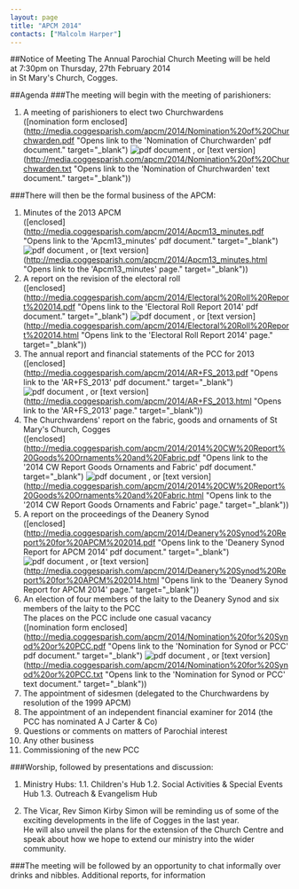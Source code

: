 ```yaml
---
layout: page
title: "APCM 2014"
contacts: ["Malcolm Harper"]
---
```

##Notice of Meeting
The Annual Parochial Church Meeting will be held<br>
at 7:30pm on Thursday, 27th February 2014<br>
in St Mary's Church, Cogges.


##Agenda
###The meeting will begin with the meeting of parishioners:
1. A meeting of parishioners to elect two Churchwardens<br>
([nomination form enclosed](http://media.coggesparish.com/apcm/2014/Nomination%20of%20Churchwarden.pdf "Opens link to the 'Nomination of Churchwarden' pdf document." target="_blank") <img src="http://archive.coggesparish.com/img/pdf.gif" alt="pdf document"> , or [text version](http://media.coggesparish.com/apcm/2014/Nomination%20of%20Churchwarden.txt "Opens link to the 'Nomination of Churchwarden' text document." target="_blank"))


###There will then be the formal business of the APCM:
1. Minutes of the 2013 APCM<br>
([enclosed](http://media.coggesparish.com/apcm/2014/Apcm13_minutes.pdf "Opens link to the 'Apcm13_minutes' pdf document." target="_blank") <img src="http://archive.coggesparish.com/img/pdf.gif" alt="pdf document"> , or [text version](http://media.coggesparish.com/apcm/2014/Apcm13_minutes.html "Opens link to the 'Apcm13_minutes' page." target="_blank"))
2. A report on the revision of the electoral roll<br>
([enclosed](http://media.coggesparish.com/apcm/2014/Electoral%20Roll%20Report%202014.pdf "Opens link to the 'Electoral Roll Report 2014' pdf document." target="_blank") <img src="http://archive.coggesparish.com/img/pdf.gif" alt="pdf document"> , or [text version](http://media.coggesparish.com/apcm/2014/Electoral%20Roll%20Report%202014.html "Opens link to the 'Electoral Roll Report 2014' page." target="_blank"))
3. The annual report and financial statements of the PCC for 2013<br>
([enclosed](http://media.coggesparish.com/apcm/2014/AR+FS_2013.pdf "Opens link to the 'AR+FS_2013' pdf document." target="_blank") <img src="http://archive.coggesparish.com/img/pdf.gif" alt="pdf document"> , or [text version](http://media.coggesparish.com/apcm/2014/AR+FS_2013.html "Opens link to the 'AR+FS_2013' page." target="_blank"))
4. The Churchwardens' report on the fabric, goods and ornaments of St Mary's Church, Cogges<br>
([enclosed](http://media.coggesparish.com/apcm/2014/2014%20CW%20Report%20Goods%20Ornaments%20and%20Fabric.pdf "Opens link to the '2014 CW Report Goods Ornaments and Fabric' pdf document." target="_blank") <img src="http://archive.coggesparish.com/img/pdf.gif" alt="pdf document"> , or [text version](http://media.coggesparish.com/apcm/2014/2014%20CW%20Report%20Goods%20Ornaments%20and%20Fabric.html "Opens link to the '2014 CW Report Goods Ornaments and Fabric' page." target="_blank"))
5. A report on the proceedings of the Deanery Synod<br>
([enclosed](http://media.coggesparish.com/apcm/2014/Deanery%20Synod%20Report%20for%20APCM%202014.pdf "Opens link to the 'Deanery Synod Report for APCM 2014' pdf document." target="_blank") <img src="http://archive.coggesparish.com/img/pdf.gif" alt="pdf document"> , or [text version](http://media.coggesparish.com/apcm/2014/Deanery%20Synod%20Report%20for%20APCM%202014.html "Opens link to the 'Deanery Synod Report for APCM 2014' page." target="_blank")) 
6. An election of four members of the laity to the Deanery Synod and six members of the laity to the PCC<br>The places on the PCC include one casual vacancy<br>
([nomination form enclosed](http://media.coggesparish.com/apcm/2014/Nomination%20for%20Synod%20or%20PCC.pdf "Opens link to the 'Nomination for Synod or PCC' pdf document." target="_blank") <img src="http://archive.coggesparish.com/img/pdf.gif" alt="pdf document"> , or [text version](http://media.coggesparish.com/apcm/2014/Nomination%20for%20Synod%20or%20PCC.txt "Opens link to the 'Nomination for Synod or PCC' text document." target="_blank"))
7. The appointment of sidesmen (delegated to the Churchwardens by resolution of the 1999 APCM) 
8. The appointment of an independent financial examiner for 2014 (the PCC has nominated A J Carter & Co) 
9. Questions or comments on matters of Parochial interest
10. Any other business
11. Commissioning of the new PCC 

###Worship, followed by presentations and discussion: 
1. Ministry Hubs:
 1.1. Children's Hub
 1.2. Social Activities & Special Events Hub
 1.3. Outreach & Evangelism Hub

2. The Vicar, Rev Simon Kirby
Simon will be reminding us of some of the exciting developments in the life of Cogges in the last year.<br>
He will also unveil the plans for the extension of the Church Centre and speak about how we hope to extend our ministry into the wider community. 

###The meeting will be followed by an opportunity to chat informally over drinks and nibbles. 
Additional reports, for information


